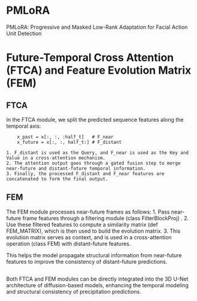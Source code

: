 # PMLoRA
PMLoRA: Progressive and Masked Low-Rank Adaptation for Facial Action Unit Detection

# Future-Temporal Cross Attention (FTCA) and Feature Evolution Matrix (FEM)

## FTCA
In the FTCA module, we split the predicted sequence features along the temporal axis:
```
    x_past = x[:, :, :half_t]   # F_near
    x_future = x[:, :, half_t:] # F_distant
```
    1. F_distant is used as the Query, and F_near is used as the Key and Value in a cross-attention mechanism.
    2. The attention output goes through a gated fusion step to merge near-future and distant-future temporal information.
    3. Finally, the processed F_distant and F_near features are concatenated to form the final output.


## FEM
The FEM module processes near-future frames as follows:
    1. Pass near-future frame features through a filtering module (class FilterBlockProj) .
    2. Use these filtered features to compute a similarity matrix (def FEM_MATRIX), which is then used to build the evolution matrix.
    3. This evolution matrix serves as context, and is used in a cross-attention operation (class FEM) with distant-future features.
    
This helps the model propagate structural information from near-future features to improve the consistency of distant-future predictions.

##
Both FTCA and FEM modules can be directly integrated into the 3D U-Net architecture of diffusion-based models, enhancing the temporal modeling and structural consistency of precipitation predictions.
